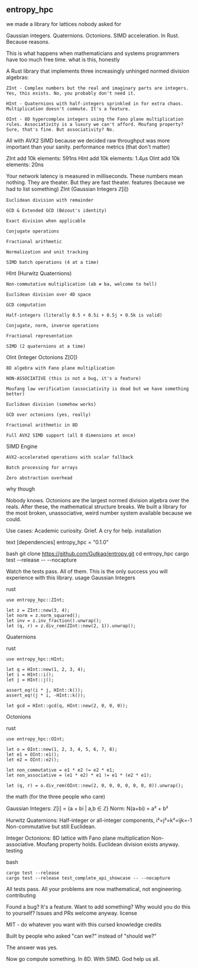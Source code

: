## entropy_hpc
we made a library for lattices nobody asked for

Gaussian integers. Quaternions. Octonions. SIMD acceleration. In Rust. Because reasons.

This is what happens when mathematicians and systems programmers have too much free time.
what is this, honestly

A Rust library that implements three increasingly unhinged normed division algebras:

    ZInt - Complex numbers but the real and imaginary parts are integers. Yes, this exists. No, you probably don't need it.

    HInt - Quaternions with half-integers sprinkled in for extra chaos. Multiplication doesn't commute. It's a feature.

    OInt - 8D hypercomplex integers using the Fano plane multiplication rules. Associativity is a luxury we can't afford. Moufang property? Sure, that's fine. But associativity? No.

All with AVX2 SIMD because we decided raw throughput was more important than your sanity.
performance metrics (that don't matter)

ZInt add 10k elements: 591ns
HInt add 10k elements: 1.4µs
OInt add 10k elements: 20ns

Your network latency is measured in milliseconds. These numbers mean nothing. They are theater. But they are fast theater.
features (because we had to list something)
ZInt (Gaussian Integers ℤ[i])

    Euclidean division with remainder

    GCD & Extended GCD (Bézout's identity)

    Exact division when applicable

    Conjugate operations

    Fractional arithmetic

    Normalization and unit tracking

    SIMD batch operations (4 at a time)

HInt (Hurwitz Quaternions)

    Non-commutative multiplication (ab ≠ ba, welcome to hell)

    Euclidean division over 4D space

    GCD computation

    Half-integers (literally 0.5 + 0.5i + 0.5j + 0.5k is valid)

    Conjugate, norm, inverse operations

    Fractional representation

    SIMD (2 quaternions at a time)

OInt (Integer Octonions Z[O])

    8D algebra with Fano plane multiplication

    NON-ASSOCIATIVE (this is not a bug, it's a feature)

    Moufang law verification (associativity is dead but we have something better)

    Euclidean division (somehow works)

    GCD over octonions (yes, really)

    Fractional arithmetic in 8D

    Full AVX2 SIMD support (all 8 dimensions at once)

SIMD Engine

    AVX2-accelerated operations with scalar fallback

    Batch processing for arrays

    Zero abstraction overhead

why though

Nobody knows. Octonions are the largest normed division algebra over the reals. After these, the mathematical structure breaks. We built a library for the most broken, unassociative, weird number system available because we could.

Use cases: Academic curiosity. Grief. A cry for help.
installation

text
[dependencies]
entropy_hpc = "0.1.0"

bash
git clone https://github.com/Gutkaq/entropy.git
cd entropy_hpc
cargo test --release -- --nocapture

Watch the tests pass. All of them. This is the only success you will experience with this library.
usage
Gaussian Integers

rust

    use entropy_hpc::ZInt;

    let z = ZInt::new(3, 4);
    let norm = z.norm_squared();
    let inv = z.inv_fraction().unwrap();
    let (q, r) = z.div_rem(ZInt::new(2, 1)).unwrap();

Quaternions

rust

    use entropy_hpc::HInt;

    let q = HInt::new(1, 2, 3, 4);
    let i = HInt::i();
    let j = HInt::j();

    assert_eq!(i * j, HInt::k());
    assert_eq!(j * i, -HInt::k());

    let gcd = HInt::gcd(q, HInt::new(2, 0, 0, 0));

Octonions

rust

    use entropy_hpc::OInt;

    let o = OInt::new(1, 2, 3, 4, 5, 6, 7, 8);
    let e1 = OInt::e1();
    let e2 = OInt::e2();

    let non_commutative = e1 * e2 != e2 * e1;
    let non_associative = (e1 * e2) * e1 != e1 * (e2 * e1);

    let (q, r) = o.div_rem(OInt::new(2, 0, 0, 0, 0, 0, 0, 0)).unwrap();

the math (for the three people who care)

Gaussian Integers: ℤ[i] = {a + bi | a,b ∈ ℤ}
Norm: N(a+bi) = a² + b²

Hurwitz Quaternions: Half-integer or all-integer components, i²=j²=k²=ijk=-1
Non-commutative but still Euclidean.

Integer Octonions: 8D lattice with Fano plane multiplication
Non-associative. Moufang property holds. Euclidean division exists anyway.
testing

bash

    cargo test --release
    cargo test --release test_complete_api_showcase -- --nocapture

All tests pass. All your problems are now mathematical, not engineering.
contributing

Found a bug? It's a feature.
Want to add something? Why would you do this to yourself?
Issues and PRs welcome anyway.
license

MIT - do whatever you want with this cursed knowledge
credits

Built by people who asked "can we?" instead of "should we?"

The answer was yes.

Now go compute something. In 8D. With SIMD. God help us all.
